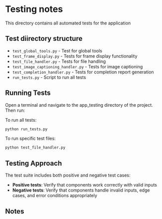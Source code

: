 # Testing notes

This directory contains all automated tests for the application

## Test diirectory structure

- `test_global_tools.py` - Test for global tools
- `test_frame_display.py` - Tests for frame display functionality
- `test_file_handler.py` - Tests for file handling
- `test_image_captioning_handler.py` - Tests for image captioning
- `test_completion_handler.py` - Tests for completion report generation
- `run_tests.py` - Script to run all tests

## Running Tests

Open a terminal and navigate to the app_testing directory of the project. Then run:

To run all tests:

```bash
python run_tests.py
```

To run specific test files:

```bash
python test_file_handler.py
```

## Testing Approach

The test suite includes both positive and negative test cases:

- **Positive tests**: Verify that components work correctly with valid inputs
- **Negative tests**: Verify that components handle invalid inputs, edge cases, and error conditions appropriately

## Notes

